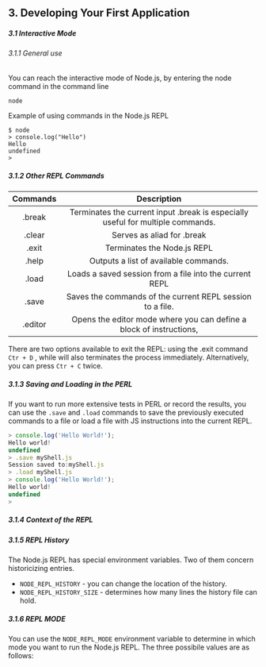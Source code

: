 <h2>3. Developing Your First Application</h2>

<h5>3.1 Interactive Mode</h5>

<h6>3.1.1 General use</h6>

You can reach the interactive mode of Node.js, by entering the node command in the command line

```
node
```

Example of using commands in the Node.js REPL

```
$ node
> console.log("Hello")
Hello
undefined
>
```

<h5>3.1.2 Other REPL Commands</h5>

| Commands |                                   Description                                   |
| :------: | :-----------------------------------------------------------------------------: |
|  .break  | Terminates the current input .break is especially useful for multiple commands. |
|  .clear  |                           Serves as aliad for .break                            |
|  .exit   |                           Terminates the Node.js REPL                           |
|  .help   |                      Outputs a list of available commands.                      |
|  .load   |             Loads a saved session from a file into the current REPL             |
|  .save   |            Saves the commands of the current REPL session to a file.            |
| .editor  |       Opens the editor mode where you can define a block of instructions,       |

There are two options available to exit the REPL: using the .exit command `Ctr + D` , while will also terminates the process immediately. Alternatively, you can press `Ctr + C` twice.

<h5>3.1.3 Saving and Loading in the PERL</h5>

If you want to run more extensive tests in PERL or record the results, you can use the `.save` and `.load` commands to save the previously executed commands to a file or load a file with JS instructions into the current REPL.

```js
> console.log('Hello World!');
Hello world!
undefined
> .save myShell.js
Session saved to:myShell.js
> .load myShell.js
> console.log('Hello World!');
Hello world!
undefined
> 
```

<h5>3.1.4 Context of the REPL</h5>

<h5>3.1.5 REPL History</h5>

The Node.js REPL has special environment variables. Two of them concern historicizing entries.
- `NODE_REPL_HISTORY` - you can change the location of the history.
- `NODE_REPL_HISTORY_SIZE` - determines how many lines the history file can hold.

<h5>3.1.6 REPL MODE</h5>

You can use the `NODE_REPL_MODE` environment variable to determine in which mode you want to run the Node.js REPL.
The three possibile values are as follows:


